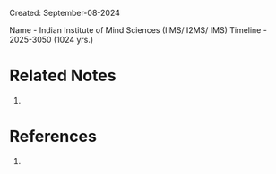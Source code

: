 Created: September-08-2024

Name - Indian Institute of Mind Sciences (IIMS/ I2MS/ IMS)
Timeline - 2025-3050 (1024 yrs.)

# Related Notes

1. 
# References

1. 